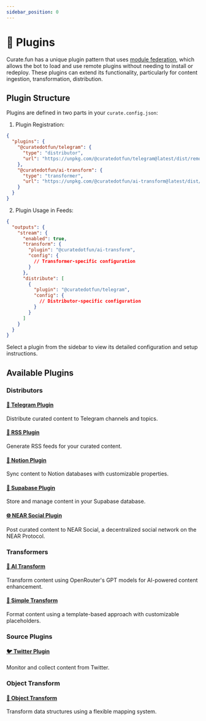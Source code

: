 ```yaml
---
sidebar_position: 0
---
```


# 🔌 Plugins

Curate.fun has a unique plugin pattern that uses [module federation](https://module-federation.io/), which allows the bot to load and use remote plugins without needing to install or redeploy. These plugins can extend its functionality, particularly for content ingestion, transformation, distribution.

## Plugin Structure

Plugins are defined in two parts in your `curate.config.json`:

1. Plugin Registration:

```json
{
  "plugins": {
    "@curatedotfun/telegram": {
      "type": "distributor",
      "url": "https://unpkg.com/@curatedotfun/telegram@latest/dist/remoteEntry.js"
    },
    "@curatedotfun/ai-transform": {
      "type": "transformer",
      "url": "https://unpkg.com/@curatedotfun/ai-transform@latest/dist/remoteEntry.js"
    }
  }
}
```

2. Plugin Usage in Feeds:

```json
{
  "outputs": {
    "stream": {
      "enabled": true,
      "transform": {
        "plugin": "@curatedotfun/ai-transform",
        "config": {
          // Transformer-specific configuration
        }
      },
      "distribute": [
        {
          "plugin": "@curatedotfun/telegram",
          "config": {
            // Distributor-specific configuration
          }
        }
      ]
    }
  }
}
```

Select a plugin from the sidebar to view its detailed configuration and setup instructions.

## Available Plugins

### Distributors

#### [📱 Telegram Plugin](./distributors/telegram.md)
Distribute curated content to Telegram channels and topics.

#### [📡 RSS Plugin](./distributors/rss.md)
Generate RSS feeds for your curated content.

#### [📝 Notion Plugin](./distributors/notion.md)
Sync content to Notion databases with customizable properties.

#### [💾 Supabase Plugin](./distributors/supabase.md)
Store and manage content in your Supabase database.

#### [🌐 NEAR Social Plugin](./distributors/near-social.md)
Post curated content to NEAR Social, a decentralized social network on the NEAR Protocol.

### Transformers

#### [🤖 AI Transform](./transformers/ai-transform.md)
Transform content using OpenRouter's GPT models for AI-powered content enhancement.

#### [📝 Simple Transform](./transformers/simple-transform.md)
Format content using a template-based approach with customizable placeholders.

### Source Plugins

#### [🐦 Twitter Plugin](./sources/twitter.md)
Monitor and collect content from Twitter.

### Object Transform

#### [🔄 Object Transform](./transformers/object-transform.md)
Transform data structures using a flexible mapping system.

